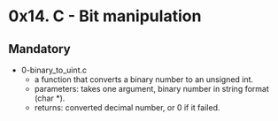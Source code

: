 # 0x14. C - Bit manipulation

## Mandatory

- 0-binary_to_uint.c
  - a function that converts a binary number to an unsigned int.
  - parameters: takes one argument, binary number in string format (char *).
  - returns: converted decimal number, or 0 if it failed.
